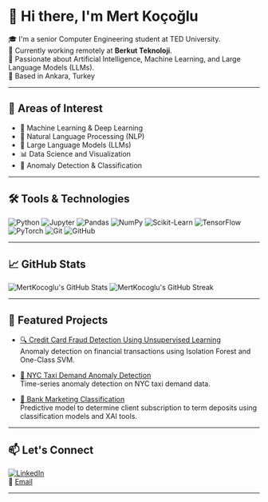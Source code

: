 # 👋 Hi there, I'm Mert Koçoğlu

🎓 I'm a senior Computer Engineering student at TED University.  
💼 Currently working remotely at **Berkut Teknoloji**.  
🤖 Passionate about Artificial Intelligence, Machine Learning, and Large Language Models (LLMs).  
📍 Based in Ankara, Turkey  

---

## 🚀 Areas of Interest

- 🔬 Machine Learning & Deep Learning
- 🧠 Natural Language Processing (NLP)
- 🧮 Large Language Models (LLMs)
- 📊 Data Science and Visualization
- 🧪 Anomaly Detection & Classification

---

## 🛠️ Tools & Technologies

![Python](https://img.shields.io/badge/-Python-3776AB?style=flat&logo=python&logoColor=white)
![Jupyter](https://img.shields.io/badge/-Jupyter-F37626?style=flat&logo=jupyter&logoColor=white)
![Pandas](https://img.shields.io/badge/-Pandas-150458?style=flat&logo=pandas&logoColor=white)
![NumPy](https://img.shields.io/badge/-NumPy-013243?style=flat&logo=numpy&logoColor=white)
![Scikit-Learn](https://img.shields.io/badge/-Scikit--Learn-F7931E?style=flat&logo=scikit-learn&logoColor=white)
![TensorFlow](https://img.shields.io/badge/-TensorFlow-FF6F00?style=flat&logo=tensorflow&logoColor=white)
![PyTorch](https://img.shields.io/badge/-PyTorch-EE4C2C?style=flat&logo=pytorch&logoColor=white)
![Git](https://img.shields.io/badge/-Git-F05032?style=flat&logo=git&logoColor=white)
![GitHub](https://img.shields.io/badge/-GitHub-181717?style=flat&logo=github&logoColor=white)

---

## 📈 GitHub Stats

![MertKocoglu's GitHub Stats](https://github-readme-stats.vercel.app/api?username=MertKocoglu&show_icons=true&theme=radical)
![MertKocoglu's GitHub Streak](https://github-readme-streak-stats.herokuapp.com/?user=MertKocoglu&theme=radical)

---

## 📌 Featured Projects

- [🔍 Credit Card Fraud Detection Using Unsupervised Learning](https://github.com/MertKocoglu/Credit-Card-Fraud-Detection-Using-Unsupervised-Learning)  
  Anomaly detection on financial transactions using Isolation Forest and One-Class SVM.

- [🚕 NYC Taxi Demand Anomaly Detection](https://github.com/MertKocoglu/NYC-Taxi-Demand-Anomaly-Detection-with-Isolation-Forest)  
  Time-series anomaly detection on NYC taxi demand data.

- [🏦 Bank Marketing Classification](https://github.com/MertKocoglu/bank_marketing_classification)  
  Predictive model to determine client subscription to term deposits using classification models and XAI tools.

---

## 📫 Let's Connect

[![LinkedIn](https://img.shields.io/badge/-LinkedIn-0A66C2?style=flat&logo=linkedin&logoColor=white)](https://www.linkedin.com/in/mertkocogluu/)  
📧 [Email](mertkocoglu3@gmail.com)

---

